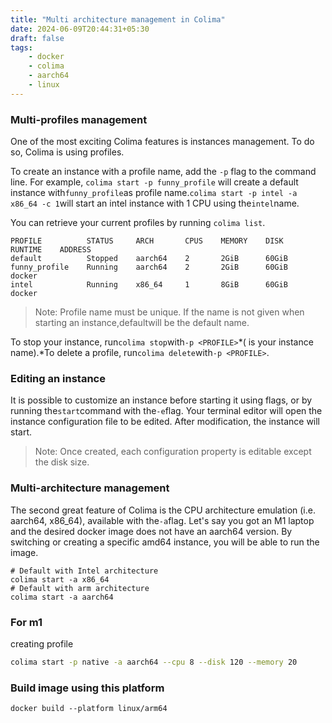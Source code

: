 ```yaml
---
title: "Multi architecture management in Colima"
date: 2024-06-09T20:44:31+05:30
draft: false
tags:
    - docker
    - colima
    - aarch64
    - linux
---
```



### Multi-profiles management

One of the most exciting Colima features is instances management. To do so, Colima is using profiles.

To create an instance with a profile name, add the `-p` flag to the command line. For example, `colima start -p funny_profile` will create a default instance with`funny_profile`as profile name.`colima start -p intel -a x86_64 -c 1`will start an intel instance with 1 CPU using the`intel`name.

You can retrieve your current profiles by running `colima list`.


```
PROFILE          STATUS     ARCH       CPUS    MEMORY    DISK     RUNTIME    ADDRESS
default          Stopped    aarch64    2       2GiB      60GiB
funny_profile    Running    aarch64    2       2GiB      60GiB    docker
intel            Running    x86_64     1       8GiB      60GiB    docker

```

> Note: Profile name must be unique. If the name is not given when starting an instance,defaultwill be the default name.
>

To stop your instance, run`colima stop`with`-p <PROFILE>`*(<PROFILE> is your instance name).*To delete a profile, run`colima delete`with`-p <PROFILE>`.

### Editing an instance

It is possible to customize an instance before starting it using flags, or by running the`start`command with the`-e`flag. Your terminal editor will open the instance configuration file to be edited. After modification, the instance will start.

> Note: Once created, each configuration property is editable except the disk size.
>

### Multi-architecture management

The second great feature of Colima is the CPU architecture emulation (i.e. aarch64, x86_64), available with the`-a`flag. Let's say you got an M1 laptop and the desired docker image does not have an aarch64 version. By switching or creating a specific amd64 instance, you will be able to run the image.

```
# Default with Intel architecture
colima start -a x86_64
# Default with arm architecture
colima start -a aarch64
```

### For m1

creating profile

```bash
colima start -p native -a aarch64 --cpu 8 --disk 120 --memory 20
```

### Build image using this platform

`docker build --platform linux/arm64`